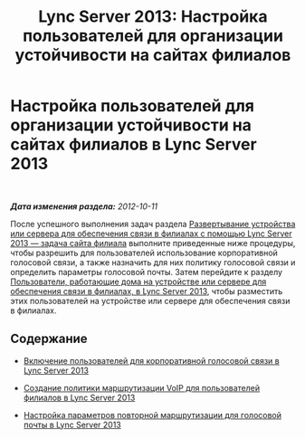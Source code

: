 ﻿---
title: 'Lync Server 2013: Настройка пользователей для организации устойчивости на сайтах филиалов'
TOCTitle: Настройка пользователей для организации устойчивости на сайтах филиалов
ms:assetid: 36752665-940b-46ed-b14c-324a3e9a05f9
ms:mtpsurl: https://technet.microsoft.com/ru-ru/library/Gg425844(v=OCS.15)
ms:contentKeyID: 49309428
ms.date: 05/19/2016
mtps_version: v=OCS.15
ms.translationtype: HT
---

# Настройка пользователей для организации устойчивости на сайтах филиалов в Lync Server 2013

 

_**Дата изменения раздела:** 2012-10-11_

После успешного выполнения задач раздела [Развертывание устройства или сервера для обеспечения связи в филиалах с помощью Lync Server 2013 — задача сайта филиала](lync-server-2013-deploy-a-survivable-branch-appliance-or-server-branch-site-task.md) выполните приведенные ниже процедуры, чтобы разрешить для пользователей использование корпоративной голосовой связи, а также назначить для них политику голосовой связи и определить параметры голосовой почты. Затем перейдите к разделу [Пользователи, работающие дома на устройстве или сервере для обеспечения связи в филиалах, в Lync Server 2013](lync-server-2013-home-users-on-a-survivable-branch-appliance-or-server.md), чтобы разместить этих пользователей на устройстве или сервере для обеспечения связи в филиалах.

## Содержание

  - [Включение пользователей для корпоративной голосовой связи в Lync Server 2013](lync-server-2013-enable-users-for-enterprise-voice.md)

  - [Создание политики маршрутизации VoIP для пользователей филиалов в Lync Server 2013](lync-server-2013-create-the-voip-routing-policy-for-branch-users.md)

  - [Настройка параметров повторной маршрутизации для голосовой почты в Lync Server 2013](lync-server-2013-configure-voice-mail-rerouting-settings.md)

